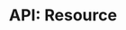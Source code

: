 ---
comment: "/**\n * Basic resource class\n *\n * @memberof HashBrown.Common.Models\n */"
meta:
    range:
        - 124
        - 1203
    filename: Resource.js
    lineno: 10
    columnno: 0
    path: /home/mrzapp/Development/Web/hashbrown-cms/src/Common/Models
    code:
        id: astnode100048717
        name: Resource
        type: ClassDeclaration
        paramnames: []
classdesc: 'Basic resource class'
memberof: HashBrown.Common.Models
name: Resource
longname: HashBrown.Common.Models.Resource
kind: class
scope: static
methods:
    -
        comment: "/**\n     * Checks the format of the params\n     *\n     * @params {Object} params\n     *\n     * @returns {Object} Params\n     */"
        meta:
            range:
                - 292
                - 1201
            filename: Resource.js
            lineno: 18
            columnno: 4
            path: /home/mrzapp/Development/Web/hashbrown-cms/src/Common/Models
            code:
                id: astnode100048721
                name: Resource.paramsCheck
                type: MethodDefinition
                paramnames:
                    - params
            vars:
                "": null
        description: 'Checks the format of the params'
        tags:
            -
                originalTitle: params
                title: params
                text: '{Object} params'
                value: '{Object} params'
        returns:
            -
                type:
                    names:
                        - Object
                description: Params
        name: paramsCheck
        longname: HashBrown.Common.Models.Resource.paramsCheck
        kind: function
        memberof: HashBrown.Common.Models.Resource
        scope: static
        params: []
shortname: Resource
layout: docPage
permalink: /docs/hashbrown/common/models/resource/
title: 'API: Resource'
description: 'Basic resource class'

---